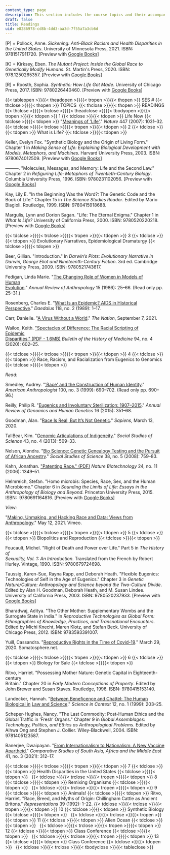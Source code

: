 ```yaml
---
content_type: page
description: This section includes the course topics and their accompanying readings.
draft: false
title: Readings
uid: e8286978-cd8b-4dd3-aa3d-7f55a7a3cb6d
---
```

\[P\] = Pollock, Anne. *Sickening: Anti-Black Racism and Health Disparities in the United States*. University of Minnesota Press, 2021. ISBN: ‎9781517911720. \[Preview with [Google Books](https://www.google.com/books/edition/Sickening/HzU4EAAAQBAJ?hl=en&gbpv=1)\]

\[K\] = Kirksey, Eben. *The Mutant Project: Inside the Global Race to Genetically Modify Humans*. St. Martin's Press, 2020. ISBN: ‎978.1250265357. \[Preview with [Google Books](https://www.google.com/books/edition/The_Mutant_Project/RS_QDwAAQBAJ?hl=en&gbpv=1)\]

\[R\] = Roosth, Sophia. *Synthetic: How Life Got Made*. University of Chicago Press, 2017. ISBN: ‎9780226440460. \[Preview with [Google Books](https://www.google.com/books/edition/Synthetic/4ZUtDwAAQBAJ?hl=en&gbpv=1)\]

{{< tableopen >}}{{< theadopen >}}{{< tropen >}}{{< thopen >}}
SES #
{{< thclose >}}{{< thopen >}}
TOPICS 
{{< thclose >}}{{< thopen >}}
READINGS
{{< thclose >}}{{< trclose >}}{{< theadclose >}}{{< tbodyopen >}}{{< tropen >}}{{< tdopen >}}
1
{{< tdclose >}}{{< tdopen >}}
Life Now
{{< tdclose >}}{{< tdopen >}}
"[Meanings of 'Life'](https://www.nature.com/articles/4471031b)." *Nature* 447 (2007): 1031–32.
{{< tdclose >}}{{< trclose >}}{{< tropen >}}{{< tdopen >}}
2
{{< tdclose >}}{{< tdopen >}}
What is Life?
{{< tdclose >}}{{< tdopen >}}

Keller, Evelyn Fox. "Synthetic Biology and the Origin of Living Form." Chapter 1 in *Making Sense of Life: Explaining Biological Development with Models, Metaphors, and Machines*. Harvard University Press, 2003. ISBN: ‎9780674012509. \[Preview with [Google Books](https://www.google.com/books/edition/Making_Sense_of_Life/h5azikQF1h0C?hl=en&gbpv=1)\]

———. "Molecules, Messages, and Memory: Life and the Second Law." Chapter 2 in *Refiguring Life: Metaphors of Twentieth-Century Biology*. Columbia University Press, 1996. ISBN: ‎9780231102056. \[Preview with [Google Books](https://www.google.com/books/edition/Refiguring_Life/WuOFxPilBMQC?hl=en&gbpv=1)\]

Kay, Lily E. "In the Beginning Was the Word?: The Genetic Code and the Book of Life." Chapter 15 in *The Science Studies Reader*. Edited by Mario Biagioli. Routledge, 1999. ISBN: ‎9780415918688.

Margulis, Lynn and Dorion Sagan. "Life: The Eternal Enigma." Chapter 1 in *What Is Life?* University of California Press, 2000. ISBN: ‎9780520220218. \[Preview with [Google Books](https://www.google.com/books/edition/What_Is_Life/VwsRNzrcCf4C?hl=en&gbpv=1)\]

{{< tdclose >}}{{< trclose >}}{{< tropen >}}{{< tdopen >}}
3
{{< tdclose >}}{{< tdopen >}}
Evolutionary Narratives, Epidemiological Dramaturgy
{{< tdclose >}}{{< tdopen >}}

Beer, Gillian. "Introduction." In *Darwin’s Plots: Evolutionary Narrative in Darwin,* *George Eliot and Nineteenth-Century Fiction*. 3rd ed. Cambridge University Press, 2009. ISBN: ‎9780521743617. 

Fedigan, Linda Marie. "[The Changing Role of Women in Models of Human](https://www.jstor.org/stable/2155754#metadata_info_tab_contents)                 
[Evolution](https://www.jstor.org/stable/2155754#metadata_info_tab_contents)." *Annual Review of Anthropology* 15 (1986): 25–66. (Read only pp. 25–31.)

Rosenberg, Charles E. "[What Is an Epidemic? AIDS in Historical Perspective](https://www.jstor.org/stable/20025233#metadata_info_tab_contents)." *Daedalus* 118, no. 2 (1989): 1–17.

Carr, Danielle. "[A Virus Without a World](https://www.thenation.com/article/culture/carl-zimmer-virus/)." *The Nation*, September 7, 2021.

Wailoo, Keith. ["Spectacles of Difference: The Racial Scripting of Epidemic](https://muse.jhu.edu/article/786006/pdf)              
[Disparities." (PDF - 1.6MB)](https://muse.jhu.edu/article/786006/pdf) *Bulletin of the History of Medicine* 94, no. 4 (2020): 602–25.

{{< tdclose >}}{{< trclose >}}{{< tropen >}}{{< tdopen >}}
4
{{< tdclose >}}{{< tdopen >}}
Race, Racism, and Racialization from Eugenics to Genomics
{{< tdclose >}}{{< tdopen >}}

*Read:*

Smedley, Audrey. "['Race' and the Construction of Human Identity](https://www.jstor.org/stable/682047#metadata_info_tab_contents)." *American Anthropologist* 100, no. 3 (1999): 690–702. (Read only pp. 690–96.)

Reilly, Philip R. "[Eugenics and Involuntary Sterilization: 1907–2015](https://www.annualreviews.org/doi/abs/10.1146/annurev-genom-090314-024930)." *Annual Review of Genomics and Human Genetics* 16 (2015): 351–68.

Goodman, Alan. "[Race Is Real, But It’s Not Genetic](https://www.sapiens.org/biology/is-race-real/)." *Sapiens*, March 13, 2020.

TallBear, Kim. "[Genomic Articulations of Indigeneity](https://www.jstor.org/stable/43284191#metadata_info_tab_contents)." *Social Studies of Science* 43, no. 4 (2013): 509–33.

Nelson, Alondra. "[Bio Science: Genetic Genealogy Testing and the Pursuit of African Ancestry](https://www.jstor.org/stable/25474607#metadata_info_tab_contents)." *Social Studies of Science* 38, no. 5 (2008): 759–83.

Kahn, Jonathan. ["Patenting Race." (PDF)](https://unnaturalcauses.org/assets/uploads/file/kahn-patenting_race.pdf) *Nature Biotechnology* 24, no. 11 (2006): 1349–51.

Helmreich, Stefan. "Homo microbis: Species, Race, Sex, and the Human      
Microbiome." Chapter 6 in *Sounding the Limits of Life: Essays in the Anthropology of Biology and Beyond*. Princeton University Press, 2015. ISBN: ‎ 9780691164816. \[Preview with [Google Books](https://www.google.com/books/edition/Sounding_the_Limits_of_Life/8GuYDwAAQBAJ?hl=en&gbpv=1)\]

*View:*

"[Making, Unmaking, and Hacking Race and Data: Views from Anthropology](https://vimeo.com/546951308)." May 12, 2021. Vimeo.

{{< tdclose >}}{{< trclose >}}{{< tropen >}}{{< tdopen >}}
5
{{< tdclose >}}{{< tdopen >}}
Biopolitics and Reproduction
{{< tdclose >}}{{< tdopen >}}

Foucault, Michel. "Right of Death and Power over Life." Part 5 in *The History of*     
*Sexuality, Vol. 1: An Introduction*. Translated from the French by Robert Hurley. Vintage, 1990. ISBN: ‎9780679724698. 

Taussig, Karen-Sue, Rayna Rapp, and Deborah Heath. "Flexible Eugenics:     
Technologies of Self in the Age of Eugenics." Chapter 3 in *Genetic Nature/Culture: Anthropology and Science beyond the Two-Culture Divide*. Edited by Alan H. Goodman, Deborah Heath, and M. Susan Lindee. University of California Press, 2003. ISBN: ‎9780520237933. \[Preview with [Google Books](https://www.google.com/books/edition/Genetic_Nature_Culture/pQ1HZpXrqSMC?hl=en&gbpv=1)\]

Bharadwaj, Aditya. "The Other Mother: Supplementary Wombs and the Surrogate State in India." In *Reproductive Technologies as Global Form: Ethnographies of Knowledge, Practices, and Transnational Encounters*. Edited by Michi Knecht, Maren Klotz, and Stefan Beck. University of Chicago Press, 2012. ISBN: 9783593391007. 

Yuill, Cassandra. "[Reproductive Rights in the Time of Covid-19](http://somatosphere.net/2020/reproductive-rights-in-the-time-of-covid-19.html/)." March 29, 2020. Somatosphere.net.

{{< tdclose >}}{{< trclose >}}{{< tropen >}}{{< tdopen >}}
6
{{< tdclose >}}{{< tdopen >}}
Biology for Sale
{{< tdclose >}}{{< tdopen >}}

Ritvo, Harriet. "Possessing Mother Nature: Genetic Capital in Eighteenth-century   
Britain." Chapter 20 in *Early Modern Conceptions of Property*. Edited by John Brewer and Susan Staves. Routledge, 1996. ISBN: ‎9780415153140.

Landecker, Hannah. "[Between Beneficence and Chattel: The Human Biological in](https://www.cambridge.org/core/journals/science-in-context/article/between-beneficence-and-chattel-the-human-biological-in-law-and-science/24E4552502C2BB7CD94AC0CDD040D653#) [Law and Science](https://www.cambridge.org/core/journals/science-in-context/article/between-beneficence-and-chattel-the-human-biological-in-law-and-science/24E4552502C2BB7CD94AC0CDD040D653#)." *Science in Context* 12, no. 1 (1999): 203–25.

Scheper-Hughes, Nancy. "The Last Commodity: Post-Human Ethics and the  
Global Traffic in ‘Fresh’ Organs." Chapter 9 in *Global Assemblages: Technology, Politics, and Ethics as Anthropological Problems*. Edited by Aihwa Ong and Stephen J. Collier. Wiley-Blackwell, 2004. ISBN: ‎9781405123587. 

Banerjee, Dwaipayan. "[From Internationalism to Nationalism: A New Vaccine](https://muse.jhu.edu/article/840283)  
[Apartheid](https://muse.jhu.edu/article/840283)." *Comparative Studies of South Asia, Africa and the Middle East* 41, no. 3 (2021): 312–17.

{{< tdclose >}}{{< trclose >}}{{< tropen >}}{{< tdopen >}}
7
{{< tdclose >}}{{< tdopen >}}
Health Disparities in the United States
{{< tdclose >}}{{< tdopen >}}
 
{{< tdclose >}}{{< trclose >}}{{< tropen >}}{{< tdopen >}}
8
{{< tdclose >}}{{< tdopen >}}
Remixing Organisms
{{< tdclose >}}{{< tdopen >}}
 
{{< tdclose >}}{{< trclose >}}{{< tropen >}}{{< tdopen >}}
9
{{< tdclose >}}{{< tdopen >}}
Animals!
{{< tdclose >}}{{< tdopen >}}
Ritvo, Harriet. "Race, Breed, and Myths of Origin: Chillingham Cattle as Ancient   
Britons." *Representations* 39 (1992): 1–22.
{{< tdclose >}}{{< trclose >}}{{< tropen >}}{{< tdopen >}}
10
{{< tdclose >}}{{< tdopen >}}
Synthetic Biology
{{< tdclose >}}{{< tdopen >}}
 
{{< tdclose >}}{{< trclose >}}{{< tropen >}}{{< tdopen >}}
11
{{< tdclose >}}{{< tdopen >}}
Alien Ocean
{{< tdclose >}}{{< tdopen >}}
 
{{< tdclose >}}{{< trclose >}}{{< tropen >}}{{< tdopen >}}
12
{{< tdclose >}}{{< tdopen >}}
Class Conference
{{< tdclose >}}{{< tdopen >}}
 
{{< tdclose >}}{{< trclose >}}{{< tropen >}}{{< tdopen >}}
13
{{< tdclose >}}{{< tdopen >}}
Class Conference
{{< tdclose >}}{{< tdopen >}}
 
{{< tdclose >}}{{< trclose >}}{{< tbodyclose >}}{{< tableclose >}}